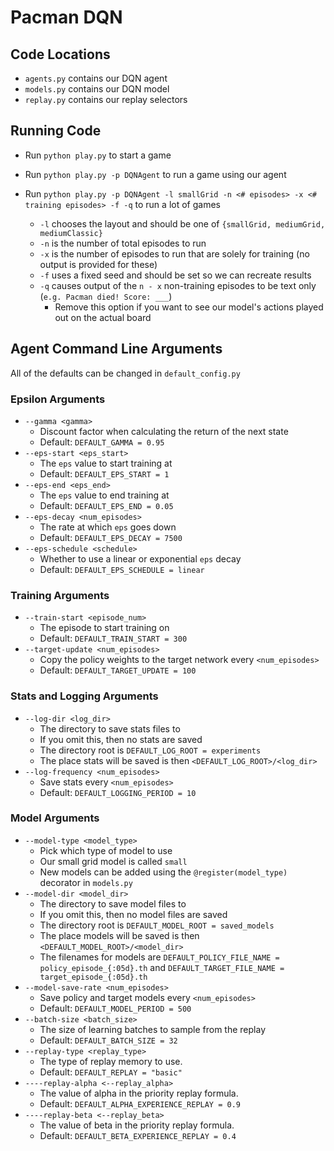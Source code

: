 # Pacman DQN

## Code Locations

- `agents.py` contains our DQN agent
- `models.py` contains our DQN model
- `replay.py` contains our replay selectors

## Running Code

- Run `python play.py` to start a game

- Run `python play.py -p DQNAgent` to run a game using our agent

- Run `python play.py -p DQNAgent -l smallGrid -n <# episodes> -x <# training episodes> -f -q` to run a lot of games
  - `-l` chooses the layout and should be one of `{smallGrid, mediumGrid, mediumClassic}`
  - `-n` is the number of total episodes to run
  - `-x` is the number of episodes to run that are solely for training (no output is provided for these)
  - `-f` uses a fixed seed and should be set so we can recreate results
  - `-q` causes output of the `n - x` non-training episodes to be text only (`e.g. Pacman died! Score: ___`)
    - Remove this option if you want to see our model's actions played out on the actual board

## Agent Command Line Arguments

All of the defaults can be changed in `default_config.py`

### Epsilon Arguments

- `--gamma <gamma>`
  - Discount factor when calculating the return of the next state
  - Default: `DEFAULT_GAMMA = 0.95`
- `--eps-start <eps_start>`
  - The `eps` value to start training at
  - Default: `DEFAULT_EPS_START = 1`
- `--eps-end <eps_end>`
  - The `eps` value to end training at
  - Default: `DEFAULT_EPS_END = 0.05`
- `--eps-decay <num_episodes>`
  - The rate at which `eps` goes down
  - Default: `DEFAULT_EPS_DECAY = 7500`
- `--eps-schedule <schedule>`
  - Whether to use a linear or exponential `eps` decay
  - Default: `DEFAULT_EPS_SCHEDULE = linear`

### Training Arguments

- `--train-start <episode_num>`
  - The episode to start training on
  - Default: `DEFAULT_TRAIN_START = 300`
- `--target-update <num_episodes>`
  - Copy the policy weights to the target network every `<num_episodes>`
  - Default: `DEFAULT_TARGET_UPDATE = 100`

### Stats and Logging Arguments

- `--log-dir <log_dir>`
  - The directory to save stats files to
  - If you omit this, then no stats are saved
  - The directory root is `DEFAULT_LOG_ROOT = experiments`
  - The place stats will be saved is then `<DEFAULT_LOG_ROOT>/<log_dir>`
- `--log-frequency <num_episodes>`
  - Save stats every `<num_episodes>`
  - Default: `DEFAULT_LOGGING_PERIOD = 10`

### Model Arguments

- `--model-type <model_type>`
  - Pick which type of model to use
  - Our small grid model is called `small`
  - New models can be added using the `@register(model_type)` decorator in `models.py`
- `--model-dir <model_dir>`
  - The directory to save model files to
  - If you omit this, then no model files are saved
  - The directory root is `DEFAULT_MODEL_ROOT = saved_models`
  - The place models will be saved is then `<DEFAULT_MODEL_ROOT>/<model_dir>`
  - The filenames for models are `DEFAULT_POLICY_FILE_NAME = policy_episode_{:05d}.th` and `DEFAULT_TARGET_FILE_NAME = target_episode_{:05d}.th`
- `--model-save-rate <num_episodes>`
  - Save policy and target models every `<num_episodes>`
  - Default: `DEFAULT_MODEL_PERIOD = 500`
- `--batch-size <batch_size>`
  - The size of learning batches to sample from the replay
  - Default: `DEFAULT_BATCH_SIZE = 32`
- `--replay-type <replay_type>`
  - The type of replay memory to use.
  - Default: `DEFAULT_REPLAY = "basic"`
- `----replay-alpha <--replay_alpha>`
  - The value of alpha in the priority replay formula.
  - Default: `DEFAULT_ALPHA_EXPERIENCE_REPLAY = 0.9`
- `----replay-beta <--replay_beta>`
  - The value of beta in the priority replay formula.
  - Default: `DEFAULT_BETA_EXPERIENCE_REPLAY = 0.4`

